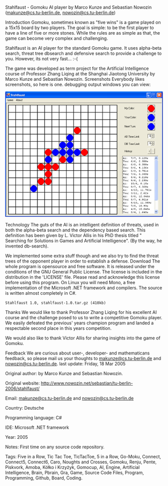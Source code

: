 Stahlfaust - Gomoku AI player
by Marco Kunze and Sebastian Nowozin (makunze@cs.tu-berlin.de, nowozin@cs.tu-berlin.de)

Introduction
Gomoku, sometimes known as "five wins" is a game played on a 15x15 board by two players. The goal is simple: to be the first player to have a line of five or more stones. While the rules are as simple as that, the game can become very complex and challenging.

Stahlfaust is an AI player for the standard Gomoku game. It uses alpha-beta search, threat tree dbsearch and defensive search to provide a challenge to you. However, its not very fast... :-(

The game was developed as term project for the Artificial Intelligence course of Professor Zhang Liqing at the Shanghai Jiaotong University by Marco Kunze and Sebastian Nowozin.
Screenshots
Everybody likes screenshots, so here is one. debugging output windows you can view:

![Tags: Five in a Row, Tic Tac Toe, TicTacToe, 5 in a Row, Go-Moku, Connect, Connect5, Connect6, Caro, Noughts and Crosses, Gomoku, Renju, Pente, Piskvork, Amoba, Kółko i Krzyżyk, Gomocup, AI, Engine, Artificial Intelligence, Brain, Pbrain, Gra, Game, Source Code Files, Program, Programming, Github, Board, Coding.](stahlfaust.png "Tags: Five in a Row, Tic Tac Toe, TicTacToe, 5 in a Row, Go-Moku, Connect, Connect5, Connect6, Caro, Noughts and Crosses, Gomoku, Renju, Pente, Piskvork, Amoba, Kółko i Krzyżyk, Gomocup, AI, Engine, Artificial Intelligence, Brain, Pbrain, Gra, Game, Source Code Files, Program, Programming, Github, Board, Coding.")

Technology
The guts of the AI is an intelligent definition of threats, used in both the alpha-beta search and the dependency based search. This definition has been given by L. Victor Allis in his PhD thesis titled " Searching for Solutions in Games and Artificial Intelligence". (By the way, he invented db-search).

We implemented some extra stuff though and we also try to find the threat trees of the opponent player in order to establish a defense.
Download
The whole program is opensource and free software. It is released under the conditions of the GNU General Public License. The license is included in the distribution in the 'LICENSE' file. Please read and acknowledge this license before using this program. On Linux you will need Mono, a free implementation of the Microsoft .NET framework and compilers. The source is written almost completely in C#.

    Stahlfaust 1.0, stahlfaust-1.0.tar.gz (410kb) 

Thanks
We would like to thank Professor Zhang Liqing for his excellent AI course and the challenge posed to us to write a competitive Gomoku player. We easily defeated the previous' years champion program and landed a respectable second place in this years competition.

We would also like to thank Victor Allis for sharing insights into the game of Gomoku.

Feedback
We are curious about user-, developer- and mathematicans feedback, so please mail us your thoughts to makunze@cs.tu-berlin.de and nowozin@cs.tu-berlin.de.
last update: Friday, 18 Mar 2005

Original author: by Marco Kunze and Sebastian Nowozin. 

Original website: http://www.nowozin.net/sebastian/tu-berlin-2006/stahlfaust/

Email:   makunze@cs.tu-berlin.de and nowozin@cs.tu-berlin.de

Country: Deutsche

Programming language: C#

IDE: Microsoft .NET framework 

Year: 2005

Notes: First time on any source code repository.

Tags: Five in a Row, Tic Tac Toe, TicTacToe, 5 in a Row, Go-Moku, Connect, Connect5, Connect6, Caro, Noughts and Crosses, Gomoku, Renju, Pente, Piskvork, Amoba, Kółko i Krzyżyk, Gomocup, AI, Engine, Artificial Intelligence, Brain, Pbrain, Gra, Game, Source Code Files, Program, Programming, Github, Board, Coding.
